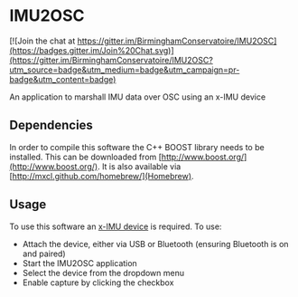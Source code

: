 # IMU2OSC

[![Join the chat at https://gitter.im/BirminghamConservatoire/IMU2OSC](https://badges.gitter.im/Join%20Chat.svg)](https://gitter.im/BirminghamConservatoire/IMU2OSC?utm_source=badge&utm_medium=badge&utm_campaign=pr-badge&utm_content=badge)

An application to marshall IMU data over OSC using an x-IMU device

## Dependencies

In order to compile this software the C++ BOOST library needs to be installed. This can be downloaded from [http://www.boost.org/](http://www.boost.org/). It is also available via [http://mxcl.github.com/homebrew/](Homebrew).

## Usage

To use this software an [x-IMU device](http://www.x-io.co.uk/node/9) is required. To use:

- Attach the device, either via USB or Bluetooth (ensuring Bluetooth is on and paired)
- Start the IMU2OSC application
- Select the device from the dropdown menu
- Enable capture by clicking the checkbox


